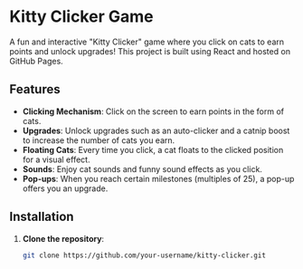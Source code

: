 # Kitty Clicker Game

A fun and interactive "Kitty Clicker" game where you click on cats to earn points and unlock upgrades! This project is built using React and hosted on GitHub Pages.

## Features

- **Clicking Mechanism**: Click on the screen to earn points in the form of cats.
- **Upgrades**: Unlock upgrades such as an auto-clicker and a catnip boost to increase the number of cats you earn.
- **Floating Cats**: Every time you click, a cat floats to the clicked position for a visual effect.
- **Sounds**: Enjoy cat sounds and funny sound effects as you click.
- **Pop-ups**: When you reach certain milestones (multiples of 25), a pop-up offers you an upgrade.

## Installation

1. **Clone the repository**:
   ```bash
   git clone https://github.com/your-username/kitty-clicker.git
   ```
